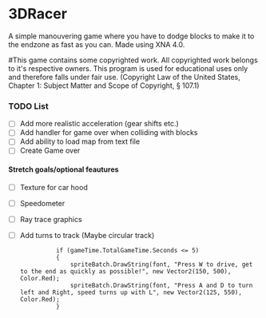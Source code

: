 # 3DRacer
A simple manouvering game where you have to dodge blocks to make it to the endzone as fast as you can. Made using XNA 4.0.

#This game contains some copyrighted work. All copyrighted work belongs to it's respective owners. This program is used for educational uses only and therefore falls under fair use. (Copyright Law of the United States, Chapter 1: Subject Matter and Scope of Copyright, § 107.1)

### TODO List
- [ ] Add more realistic acceleration (gear shifts etc.)
- [ ] Add handler for game over when colliding with blocks
- [ ] Add ability to load map from text file
- [ ] Create Game over

#### Stretch goals/optional feautures
- [ ] Texture for car hood
- [ ] Speedometer
- [ ] Ray trace graphics
- [ ] Add turns to track (Maybe circular track)


                if (gameTime.TotalGameTime.Seconds <= 5)
                {
                    spriteBatch.DrawString(font, "Press W to drive, get to the end as quickly as possible!", new Vector2(150, 500), Color.Red);
                    spriteBatch.DrawString(font, "Press A and D to turn left and Right, speed turns up with L", new Vector2(125, 550), Color.Red);
                }
